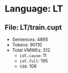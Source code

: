 Language: LT
============

## File: LT/train.cupt
* Sentences: 4895
* Tokens: 90110
* Total VMWEs: 312
  * `LVC.cause`: 11
  * `LVC.full`: 195
  * `VID`: 106

